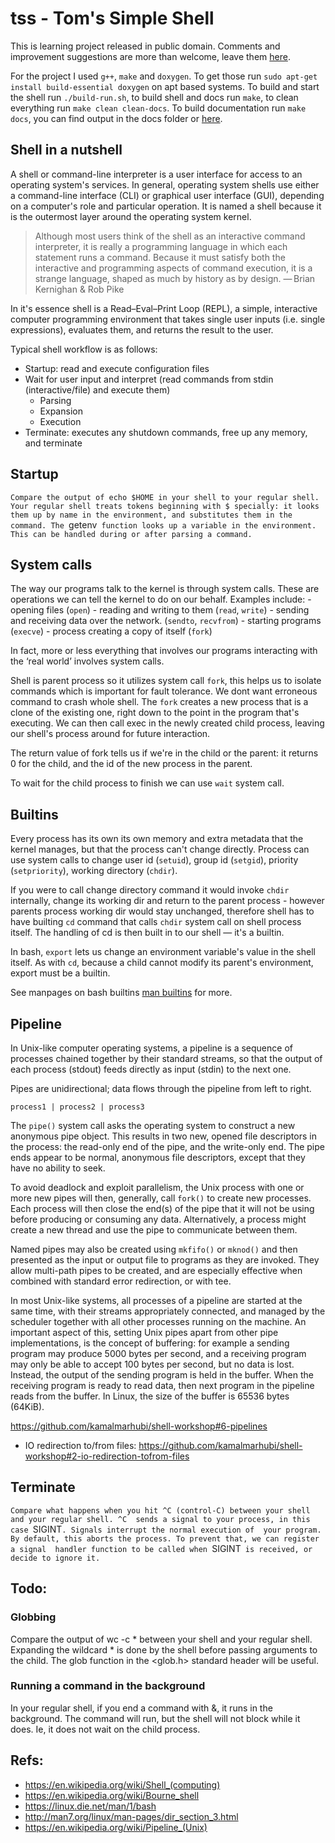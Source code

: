 # tss - Tom's Simple Shell
This is learning project released in public domain. Comments and 
improvement suggestions are more than welcome, leave them [here](https://github.com/frainfreeze/tss/issues). 

For the project I used `g++`, `make` and `doxygen`. To get those run `sudo apt-get install build-essential doxygen`  on apt based systems.
To build and start the shell run `./build-run.sh`, to build shell and docs run `make`, to clean everything run `make clean clean-docs`.
To build documentation run `make docs`, you can find output in the docs folder or [here](https://frainfreeze.github.io/tss/).


## Shell in a nutshell
A shell or command-line interpreter is a user interface for access to an operating system's 
services. In general, operating system shells use either a command-line interface (CLI) 
or graphical user interface (GUI), depending on a computer's role and particular 
operation. It is named a shell because it is the outermost layer around the operating 
system kernel.

> Although most users think of the shell as an interactive command interpreter, it is really a programming language in which each statement runs a command. Because it must satisfy both the interactive and programming aspects of command execution, it is a strange language, shaped as much by history as by design. — Brian Kernighan & Rob Pike

In it's essence shell is a Read–Eval–Print Loop (REPL), a simple, interactive computer 
programming environment that takes single user inputs (i.e. single expressions), evaluates 
them, and returns the result to the user.

Typical shell workflow is as follows:
- Startup: read and execute configuration files
- Wait for user input and interpret (read commands from stdin (interactive/file) and execute them)
    - Parsing
    - Expansion
    - Execution
- Terminate: executes any shutdown commands, free up any memory, and terminate

## Startup
`Compare the output of echo $HOME in your shell to your regular shell. Your regular shell treats tokens beginning with $ specially: it looks them up by name in the environment, and substitutes them in the command. The `getenv` function looks up a variable in the environment. This can be handled during or after parsing a command.`


## System calls
The way our programs talk to the kernel is through system calls. 
These are operations we can tell the kernel to do on our behalf. 
Examples include:
    - opening files (`open`)
    - reading and writing to them (`read`, `write`)
    - sending and receiving data over the network. (`sendto`, `recvfrom`)
    - starting programs (`execve`)
    - process creating a copy of itself (`fork`)

In fact, more or less everything that involves our programs interacting 
with the ‘real world’ involves system calls.

Shell is parent process so it utilizes system call `fork`, this helps us
to isolate commands which is important for fault tolerance. We dont want
erroneous command to crash whole shell. The `fork` creates a new process 
that is a clone of the existing one, right down to the point in the program 
that's executing. We can then call exec in the newly created child process, 
leaving our shell's process around for future interaction.

The return value of fork tells us if we're in the child or the parent: 
it returns 0 for the child, and the id of the new process in the parent.

To wait for the child process to finish we can use `wait` system call.

## Builtins
Every process has its own its own memory and extra metadata that the kernel 
manages, but that the process can't change directly. Process can use system
calls to change user id (`setuid`), group id (`setgid`), priority (`setpriority`), 
working directory (`chdir`).

If you were to call change directory command it would invoke `chdir` internally,
change its working dir and return to the parent process - however parents process
working dir would stay unchanged, therefore shell has to have builting `cd` command
that calls `chdir` system call on shell process itself. The handling of cd is then 
built in to our shell — it's a builtin.

In bash, `export` lets us change an environment variable's value in the shell itself. 
As with `cd`, because a child cannot modify its parent's environment, export must be 
a builtin.

See manpages on bash builtins [man builtins](https://linux.die.net/man/1/builtins) for more.

## Pipeline
In Unix-like computer operating systems, a pipeline is a sequence of processes 
chained together by their standard streams, so that the output of each process 
(stdout) feeds directly as input (stdin) to the next one. 

Pipes are unidirectional; data flows through the pipeline from left to right.

```
process1 | process2 | process3
```

The `pipe()` system call asks the operating system to construct a new anonymous 
pipe object. This results in two new, opened file descriptors in the process: 
the read-only end of the pipe, and the write-only end. The pipe ends appear to 
be normal, anonymous file descriptors, except that they have no ability to seek.

To avoid deadlock and exploit parallelism, the Unix process with one or more new 
pipes will then, generally, call `fork()` to create new processes. Each process 
will then close the end(s) of the pipe that it will not be using before producing 
or consuming any data. Alternatively, a process might create a new thread and use 
the pipe to communicate between them.

Named pipes may also be created using `mkfifo()` or `mknod()` and then presented 
as the input or output file to programs as they are invoked. They allow multi-path 
pipes to be created, and are especially effective when combined with standard error 
redirection, or with tee. 

In most Unix-like systems, all processes of a pipeline are started at the same time, 
with their streams appropriately connected, and managed by the scheduler together with 
all other processes running on the machine. An important aspect of this, setting Unix 
pipes apart from other pipe implementations, is the concept of buffering: for example 
a sending program may produce 5000 bytes per second, and a receiving program may only 
be able to accept 100 bytes per second, but no data is lost. Instead, the output of the 
sending program is held in the buffer. When the receiving program is ready to read data, 
then next program in the pipeline reads from the buffer. In Linux, the size of the buffer 
is 65536 bytes (64KiB).

https://github.com/kamalmarhubi/shell-workshop#6-pipelines
+ IO redirection to/from files: https://github.com/kamalmarhubi/shell-workshop#2-io-redirection-tofrom-files


## Terminate
`Compare what happens when you hit ^C (control-C) between your shell and your regular shell. ^C 
sends a signal to your process, in this case `SIGINT`. Signals interrupt the normal execution of 
your program. By default, this aborts the process. To prevent that, we can register a signal 
handler function to be called when `SIGINT` is received, or decide to ignore it.`


## Todo:
### Globbing
Compare the output of wc -c * between your shell and your regular shell. Expanding the wildcard * 
is done by the shell before passing arguments to the child. The glob function in the <glob.h> 
standard header will be useful.

### Running a command in the background
In your regular shell, if you end a command with &, it runs in the background. The command will 
run, but the shell will not block while it does. Ie, it does not wait on the child process.

## Refs:
- https://en.wikipedia.org/wiki/Shell_(computing)
- https://en.wikipedia.org/wiki/Bourne_shell
- https://linux.die.net/man/1/bash
- http://man7.org/linux/man-pages/dir_section_3.html
- https://en.wikipedia.org/wiki/Pipeline_(Unix)